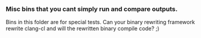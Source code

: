 ### Misc bins that you cant simply run and compare outputs.

Bins in this folder are for special tests. Can your binary rewriting framework rewrite clang-cl and will the rewritten binary compile code? ;)